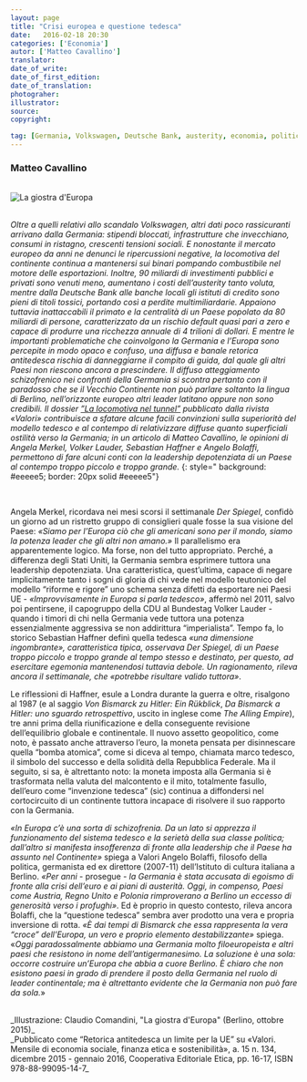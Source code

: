```yaml
---
layout: page
title: "Crisi europea e questione tedesca"
date:   2016-02-18 20:30
categories: ['Economia'] 
autor: ['Matteo Cavallino']
translator:
date_of_write:
date_of_first_edition:
date_of_translation:
photograher:
illustrator:
source:
copyright: 

tag: [Germania, Volkswagen, Deutsche Bank, austerity, economia, politica, Europa, Valori, Matteo Cavallino, Angela Merkel, Volker Lauder, Sebastian Haffner, Angelo Bolaffi,]
---
```


### Matteo Cavallino

<br>

<div class="span12">
<img class="img-responsive" src="https://farm2.staticflickr.com/1484/25237769085_afc9da36bb.jpg" alt="La giostra d'Europa"  class="img-responsive" class="img-rounded"  >
</div>

<br>

*Oltre a quelli relativi allo scandalo Volkswagen, altri dati poco rassicuranti arrivano dalla Germania: stipendi bloccati, infrastrutture che invecchiano, consumi in ristagno, crescenti tensioni sociali. E nonostante il mercato europeo da anni ne denunci le ripercussioni negative, la locomotiva del continente continua a mantenersi sui binari pompando combustibile nel motore delle esportazioni. Inoltre, 90 miliardi di investimenti pubblici e privati sono venuti meno, aumentano i costi dell’austerity tanto voluta, mentre dalla Deutsche Bank alle banche locali gli istituti di credito sono pieni di titoli tossici, portando così a perdite multimiliardarie. Appaiono tuttavia inattaccabili il primato e la centralità di un Paese popolato da 80 miliardi di persone, caratterizzato da un rischio default quasi pari a zero e capace di produrre una ricchezza annuale di 4 trilioni di dollari. E mentre le importanti problematiche che coinvolgono la Germania e l’Europa sono percepite in modo opaco e confuso, una diffusa e banale retorica antitedesca rischia di danneggiarne il compito di guida, dal quale gli altri Paesi non riescono ancora a prescindere. Il diffuso atteggiamento schizofrenico nei confronti della Germania si scontra pertanto con il paradosso che se il Vecchio Continente non può parlare soltanto la lingua di Berlino, nell’orizzonte europeo altri leader latitano oppure non sono credibili. Il dossier [”La locomotiva nel tunnel”](www.valori.it/economia-solidale/germania-locomotiva-nel-tunnel-su-valori-dicembre-11039.html) pubblicato dalla rivista «Valori» contribuisce a sfatare alcune facili convinzioni sulla superiorità del modello tedesco e al contempo di relativizzare diffuse quanto superficiali ostilità verso la Germania; in un articolo di Matteo Cavallino, le opinioni di Angela Merkel, Volker Lauder, Sebastian Haffner e Angelo Bolaffi, permettono di fare alcuni conti con la leadership depotenziata di un Paese al contempo troppo piccolo e troppo grande.*
{: style=" background:  #eeeee5; border: 20px solid #eeeee5"}

<br>

Angela Merkel, ricordava nei mesi scorsi il settimanale _Der Spiegel_, confidò un giorno ad un ristretto gruppo di consiglieri quale fosse la sua visione del Paese: _«Siamo per l’Europa ciò che gli americani sono per il mondo, siamo la potenza leader che gli altri non amano.»_ Il parallelismo era apparentemente logico. Ma forse, non del tutto appropriato. Perché, a differenza degli Stati Uniti, la Germania sembra esprimere tuttora una leadership depotenziata. Una caratteristica, quest’ultima, capace di negare implicitamente tanto i sogni di gloria di chi vede nel modello teutonico del modello “riforme e rigore” uno schema senza difetti da esportare nei Paesi UE - _«Improvvisamente in Europa si parla tedesco»_, affermò nel 2011, salvo poi pentirsene, il capogruppo della CDU al Bundestag Volker Lauder - quando i timori di chi nella Germania vede tuttora una potenza essenzialmente aggressiva se non addirittura “imperialista”. Tempo fa, lo storico Sebastian Haffner definì quella tedesca _«una dimensione ingombrante», caratteristica tipica, osservava Der Spiegel, di un Paese troppo piccolo e troppo grande al tempo stesso e destinato, per questo, ad esercitare egemonia mantenendosi tuttavia debole. Un ragionamento, rileva ancora il settimanale, che «potrebbe risultare valido tuttora»_.

Le riflessioni di Haffner, esule a Londra durante la guerra e oltre, risalgono al 1987 (e al saggio _Von Bismarck zu Hitler: Ein Rükblick_, _Da Bismarck a Hitler: uno sguardo retrospettivo_, uscito in inglese come _The Alling Empire_), tre anni prima della riunificazione e della conseguente revisione dell’equilibrio globale e continentale. Il nuovo assetto geopolitico, come noto, è passato anche attraverso l’euro, la moneta pensata per disinnescare quella “bomba atomica”, come si diceva al tempo, chiamata marco tedesco, il simbolo del successo e della solidità della Repubblica Federale. Ma il seguito, si sa, è altrettanto noto: la moneta imposta alla Germania si è trasformata nella valuta del malcontento e il mito, totalmente fasullo, dell’euro come “invenzione tedesca” (sic) continua a diffondersi nel cortocircuito di un continente tuttora incapace di risolvere il suo rapporto con la Germania.

_«In Europa c’è una sorta di schizofrenia. Da un lato si apprezza il funzionamento del sistema tedesco e la serietà della sua classe politica; dall’altro si manifesta insofferenza di fronte alla leadership che il Paese ha assunto nel Continente»_ spiega a Valori Angelo Bolaffi, filosofo della politica, germanista ed ex direttore (2007-11) dell’Istituto di cultura italiana a Berlino. _«Per anni_ - prosegue - _la Germania è stata accusata di egoismo di fronte alla crisi dell’euro e ai piani di austerità. Oggi, in compenso, Paesi come Austria, Regno Unito e Polonia rimproverano a Berlino un eccesso di generosità verso i profughi»_. Ed è proprio in questo contesto, rileva ancora Bolaffi, che la “questione tedesca” sembra aver prodotto una vera e propria inversione di rotta. _«È dai tempi di Bismarck che essa rappresenta la vera “croce” dell’Europa, un vero e proprio elemento destabilizzante»_ spiega. «_Oggi paradossalmente abbiamo una Germania molto filoeuropeista e altri paesi che resistono in nome dell’antigermanesimo. La soluzione è una sola: occorre costruire un’Europa che abbia a cuore Berlino. È chiaro che non esistono paesi in grado di prendere il posto della Germania nel ruolo di leader continentale; ma è altrettanto evidente che la Germania non può fare da sola._»

<br>
_Illustrazione: Claudio Comandini, "La giostra d'Europa" (Berlino, ottobre 2015)_

<br>
_Pubblicato come “Retorica antitedesca un limite per la UE” su «Valori. Mensile di economia sociale, finanza etica e sostenibilità», a. 15 n. 134, dicembre 2015 - gennaio 2016, Cooperativa Editoriale Etica, pp. 16-17, ISBN 978-88-99095-14-7_


